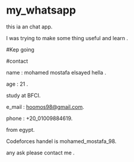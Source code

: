 # my_whatsapp
this ia an chat app.

I was trying to make some thing useful and learn .

#Kep going

#contact

name : mohamed mostafa elsayed hella .

age : 21 .

study at BFCI.

e_mail : hoomos98@gmail.com.

phone : +20_01009884619.

from egypt.

Codeforces handel is mohamed_mostafa_98.

any ask please contact me .
